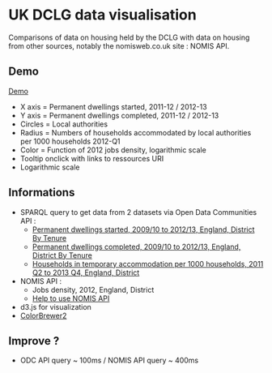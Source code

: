 # UK DCLG data visualisation

Comparisons of data on housing held by the DCLG with data on housing from other sources, notably the nomisweb.co.uk site : NOMIS API.

## Demo

[Demo](http://jsfiddle.net/nicolasterpolilli/7ed26/5/embedded/result/)

* X axis = Permanent dwellings started, 2011-12 / 2012-13 
* Y axis = Permanent dwellings completed, 2011-12 / 2012-13 
* Circles = Local authorities
* Radius = Numbers of households accommodated by local authorities per 1000 households 2012-Q1
* Color = Function of 2012 jobs density, logarithmic scale
* Tooltip onclick with links to ressources URI
* Logarithmic scale


## Informations

* SPARQL query to get data from 2 datasets via Open Data Communities API :
    * [Permanent dwellings started, 2009/10 to 2012/13, England, District By Tenure](http://opendatacommunities.org/data/house-building/starts/tenure)
    * [Permanent dwellings completed, 2009/10 to 2012/13, England, District By Tenure](http://opendatacommunities.org/data/house-building/completions/tenure)
    * [Households in temporary accommodation per 1000 households, 2011 Q2 to 2013 Q4, England, District](http://opendatacommunities.org/data/homelessness/households-accommodated-per-1000/temporary-housing-types)
* NOMIS API :
    * Jobs density, 2012, England, District
    * [Help to use NOMIS API](https://github.com/the-frey/odc_nomis)
* d3.js for visualization
* [ColorBrewer2](http://colorbrewer2.org)

## Improve ?

* ODC API query ~ 100ms / NOMIS API query ~ 400ms  